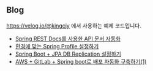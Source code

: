 ## Blog

https://velog.io/@kingcjy 에서 사용하는 예제 코드입니다.

- [Spring REST Docs를 사용한 API 문서 자동화](<https://velog.io/@kingcjy/Spring-REST-Docs%EB%A5%BC-%EC%82%AC%EC%9A%A9%ED%95%9C-API-%EB%AC%B8%EC%84%9C-%EC%9E%90%EB%8F%99%ED%99%94>)
- [환경에 맞는 Spring Profile 설정하기](<https://velog.io/@kingcjy/2019-04-23-1104-%EC%9E%91%EC%84%B1%EB%90%A8>)
- [Spring Boot + JPA DB Replication 설정하기](<https://velog.io/@kingcjy/Spring-Boot-JPA-DB-Replication-%EC%84%A4%EC%A0%95%ED%95%98%EA%B8%B0>)
- [AWS + GitLab + Spring boot로 배포 자동화 구축하기(1)](<https://velog.io/@kingcjy/AWS-GitLab-Spring-boot%EB%A1%9C-%EB%B0%B0%ED%8F%AC-%EC%9E%90%EB%8F%99%ED%99%94-%EA%B5%AC%EC%B6%95%ED%95%98%EA%B8%B01>)